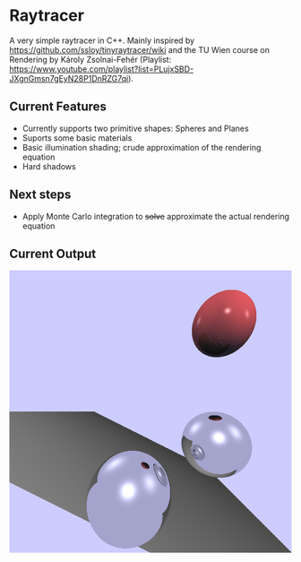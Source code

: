 # Raytracer
A very simple raytracer in C++.
Mainly inspired by https://github.com/ssloy/tinyraytracer/wiki and the TU Wien course on Rendering by Károly Zsolnai-Fehér (Playlist: https://www.youtube.com/playlist?list=PLujxSBD-JXgnGmsn7gEyN28P1DnRZG7qi).

## Current Features
* Currently supports two primitive shapes: Spheres and Planes
* Suports some basic materials
* Basic illumination shading; crude approximation of the rendering equation
* Hard shadows

## Next steps
* Apply Monte Carlo integration to ~~solve~~ approximate the actual rendering equation

## Current Output
![](output.png)